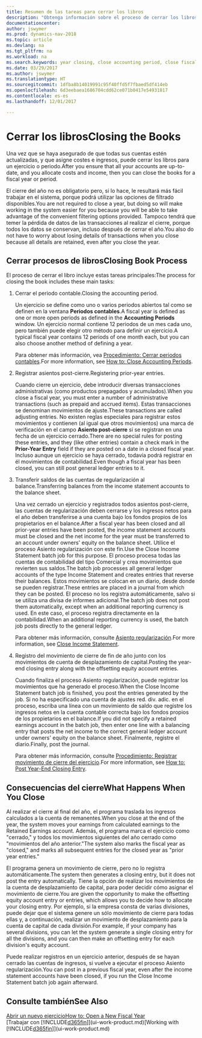```yaml
---
title: Resumen de las tareas para cerrar los libros
description: "Obtenga información sobre el proceso de cerrar los libros de un ejercicio o periodo, y qué sucede después de cerrar al final de un ejercicio."
documentationcenter: 
author: jswymer
ms.prod: dynamics-nav-2018
ms.topic: article
ms.devlang: na
ms.tgt_pltfrm: na
ms.workload: na
ms.search.keywords: year closing, close accounting period, close fiscal year, bank account detailed trial balance
ms.date: 03/29/2017
ms.author: jswymer
ms.translationtype: HT
ms.sourcegitcommit: 1dfba8b14019991c95f40ffd5f7fbaed5df414eb
ms.openlocfilehash: 6d3eebaea1686704cdd62ce071b0417e54931817
ms.contentlocale: es-es
ms.lasthandoff: 12/01/2017

---
```

# <a name="closing-the-books"></a><span data-ttu-id="88af2-103">Cerrar los libros</span><span class="sxs-lookup"><span data-stu-id="88af2-103">Closing the Books</span></span>
<span data-ttu-id="88af2-104">Una vez que se haya asegurado de que todas sus cuentas estén actualizadas, y que asigne costes e ingresos, puede cerrar los libros para un ejercicio o periodo.</span><span class="sxs-lookup"><span data-stu-id="88af2-104">After you ensure that all your accounts are up-to-date, and you allocate costs and income, then you can close the books for a fiscal year or period.</span></span>

<span data-ttu-id="88af2-105">El cierre del año no es obligatorio pero, si lo hace, le resultará más fácil trabajar en el sistema, porque podrá utilizar las opciones de filtrado disponibles.</span><span class="sxs-lookup"><span data-stu-id="88af2-105">You are not required to close a year, but doing so will make working in the system easier for you because you will be able to take advantage of the convenient filtering options provided.</span></span> <span data-ttu-id="88af2-106">Tampoco tendrá que temer la pérdida de datos de las transacciones al realizar el cierre, porque todos los datos se conservan, incluso después de cerrar el año.</span><span class="sxs-lookup"><span data-stu-id="88af2-106">You also do not have to worry about losing details of transactions when you close because all details are retained, even after you close the year.</span></span>

## <a name="closing-book-process"></a><span data-ttu-id="88af2-107">Cerrar procesos de libros</span><span class="sxs-lookup"><span data-stu-id="88af2-107">Closing Book Process</span></span>
<span data-ttu-id="88af2-108">El proceso de cerrar el libro incluye estas tareas principales:</span><span class="sxs-lookup"><span data-stu-id="88af2-108">The process for closing the book includes these main tasks:</span></span>

1. <span data-ttu-id="88af2-109">Cerrar el periodo contable.</span><span class="sxs-lookup"><span data-stu-id="88af2-109">Closing the accounting period.</span></span>

    <span data-ttu-id="88af2-110">Un ejercicio se define como uno o varios periodos abiertos tal como se definen en la ventana **Periodos contables**.</span><span class="sxs-lookup"><span data-stu-id="88af2-110">A fiscal year is defined as one or more open periods as defined in the **Accounting Periods** window.</span></span> <span data-ttu-id="88af2-111">Un ejercicio normal contiene 12 periodos de un mes cada uno, pero también puede elegir otro método para definir un ejercicio.</span><span class="sxs-lookup"><span data-stu-id="88af2-111">A typical fiscal year contains 12 periods of one month each, but you can also choose another method of defining a year.</span></span>

    <span data-ttu-id="88af2-112">Para obtener más información, vea [Procedimiento: Cerrar periodos contables](year-close-account-periods.md).</span><span class="sxs-lookup"><span data-stu-id="88af2-112">For more information, see [How to: Close Accounting Periods](year-close-account-periods.md).</span></span>
2. <span data-ttu-id="88af2-113">Registrar asientos post-cierre.</span><span class="sxs-lookup"><span data-stu-id="88af2-113">Registering prior-year entries.</span></span>

    <span data-ttu-id="88af2-114">Cuando cierre un ejercicio, debe introducir diversas transacciones administrativas (como productos prepagados y acumulados).</span><span class="sxs-lookup"><span data-stu-id="88af2-114">When you close a fiscal year, you must enter a number of administrative transactions (such as prepaid and accrued items).</span></span> <span data-ttu-id="88af2-115">Estas transacciones se denominan movimientos de ajuste.</span><span class="sxs-lookup"><span data-stu-id="88af2-115">These transactions are called adjusting entries.</span></span> <span data-ttu-id="88af2-116">No existen reglas especiales para registrar estos movimientos y contienen (al igual que otros movimientos) una marca de verificación en el campo **Asiento post-cierre** si se registran en una fecha de un ejercicio cerrado.</span><span class="sxs-lookup"><span data-stu-id="88af2-116">There are no special rules for posting these entries, and they (like other entries) contain a check mark in the **Prior-Year Entry** field if they are posted on a date in a closed fiscal year.</span></span> <span data-ttu-id="88af2-117">Incluso aunque un ejercicio se haya cerrado, todavía podrá registrar en él movimientos de contabilidad.</span><span class="sxs-lookup"><span data-stu-id="88af2-117">Even though a fiscal year has been closed, you can still post general ledger entries to it.</span></span>
3. <span data-ttu-id="88af2-118">Transferir saldos de las cuentas de regularización al balance.</span><span class="sxs-lookup"><span data-stu-id="88af2-118">Transferring balances from the income statement accounts to the balance sheet.</span></span>

    <span data-ttu-id="88af2-119">Una vez cerrado un ejercicio y registrados todos asientos post-cierre, las cuentas de regularización deben cerrarse y los ingresos netos para el año deben transferirse a una cuenta bajo los fondos propios de los propietarios en el balance.</span><span class="sxs-lookup"><span data-stu-id="88af2-119">After a fiscal year has been closed and all prior-year entries have been posted, the income statement accounts must be closed and the net income for the year must be transferred to an account under owners' equity on the balance sheet.</span></span> <span data-ttu-id="88af2-120">Utilice el proceso Asiento regularización con este fin.</span><span class="sxs-lookup"><span data-stu-id="88af2-120">Use the Close Income Statement batch job for this purpose.</span></span> <span data-ttu-id="88af2-121">El proceso procesa todas las cuentas de contabilidad del tipo Comercial y crea movimientos que revierten sus saldos.</span><span class="sxs-lookup"><span data-stu-id="88af2-121">The batch job processes all general ledger accounts of the type Income Statement and creates entries that reverse their balances.</span></span> <span data-ttu-id="88af2-122">Estos movimientos se colocan en un diario, desde donde se pueden registrar.</span><span class="sxs-lookup"><span data-stu-id="88af2-122">These entries are placed in a journal from which they can be posted.</span></span> <span data-ttu-id="88af2-123">El proceso no los registra automáticamente, salvo si se utiliza una divisa de informes adicional.</span><span class="sxs-lookup"><span data-stu-id="88af2-123">The batch job does not post them automatically, except when an additional reporting currency is used.</span></span> <span data-ttu-id="88af2-124">En este caso, el proceso registra directamente en la contabilidad.</span><span class="sxs-lookup"><span data-stu-id="88af2-124">When an additional reporting currency is used, the batch job posts directly to the general ledger.</span></span>

    <span data-ttu-id="88af2-125">Para obtener más información, consulte [Asiento regularización](year-close-income-statement.md).</span><span class="sxs-lookup"><span data-stu-id="88af2-125">For more information, see [Close Income Statement](year-close-income-statement.md).</span></span>
4. <span data-ttu-id="88af2-126">Registro del movimiento de cierre de fin de año junto con los movimientos de cuenta de desplazamiento de capital.</span><span class="sxs-lookup"><span data-stu-id="88af2-126">Posting the year-end closing entry along with the offsetting equity account entries.</span></span>

    <span data-ttu-id="88af2-127">Cuando finaliza el proceso Asiento regularización, puede registrar los movimientos que ha generado el proceso.</span><span class="sxs-lookup"><span data-stu-id="88af2-127">When the Close Income Statement batch job is finished, you post the entries generated by the job.</span></span> <span data-ttu-id="88af2-128">Si no ha especificado una cuenta de ajustes red. div. adic. en el proceso, escriba una línea con un movimiento de saldo que registre los ingresos netos en la cuenta contable correcta bajo los fondos propios de los propietarios en el balance.</span><span class="sxs-lookup"><span data-stu-id="88af2-128">If you did not specify a retained earnings account in the batch job, then enter one line with a balancing entry that posts the net income to the correct general ledger account under owners' equity on the balance sheet.</span></span> <span data-ttu-id="88af2-129">Finalmente, registre el diario.</span><span class="sxs-lookup"><span data-stu-id="88af2-129">Finally, post the journal.</span></span>

    <span data-ttu-id="88af2-130">Para obtener más información, consulte [Procedimiento: Registrar movimiento de cierre del ejercicio](year-how-post-year-end-close-entry.md).</span><span class="sxs-lookup"><span data-stu-id="88af2-130">For more information, see [How to: Post Year-End Closing Entry](year-how-post-year-end-close-entry.md).</span></span>

## <a name="what-happens-when-you-close"></a><span data-ttu-id="88af2-131">Consecuencias del cierre</span><span class="sxs-lookup"><span data-stu-id="88af2-131">What Happens When You Close</span></span>
<span data-ttu-id="88af2-132">Al realizar el cierre al final del año, el programa traslada los ingresos calculados a la cuenta de remanentes.</span><span class="sxs-lookup"><span data-stu-id="88af2-132">When you close at the end of the year, the system moves your earnings from calculated earnings to the Retained Earnings account.</span></span> <span data-ttu-id="88af2-133">Además, el programa marca el ejercicio como "cerrado," y todos los movimientos siguientes del año cerrado como "movimientos del año anterior."</span><span class="sxs-lookup"><span data-stu-id="88af2-133">The system also marks the fiscal year as "closed," and marks all subsequent entries for the closed year as "prior year entries."</span></span>

<span data-ttu-id="88af2-134">El programa genera un movimiento de cierre, pero no lo registra automáticamente.</span><span class="sxs-lookup"><span data-stu-id="88af2-134">The system then generates a closing entry, but it does not post the entry automatically.</span></span> <span data-ttu-id="88af2-135">Tiene la opción de realizar los movimientos de la cuenta de desplazamiento de capital, para poder decidir cómo asignar el movimiento de cierre.</span><span class="sxs-lookup"><span data-stu-id="88af2-135">You are given the opportunity to make the offsetting equity account entry or entries, which allows you to decide how to allocate your closing entry.</span></span> <span data-ttu-id="88af2-136">Por ejemplo, si la empresa consta de varias divisiones, puede dejar que el sistema genere un sólo movimiento de cierre para todas ellas y, a continuación, realizar un movimiento de desplazamiento para la cuenta de capital de cada división.</span><span class="sxs-lookup"><span data-stu-id="88af2-136">For example, if your company has several divisions, you can let the system generate a single closing entry for all the divisions, and you can then make an offsetting entry for each division's equity account.</span></span>

<span data-ttu-id="88af2-137">Puede realizar registros en un ejercicio anterior, después de se hayan cerrado las cuentas de ingresos, si vuelve a ejecutar el proceso Asiento regularización.</span><span class="sxs-lookup"><span data-stu-id="88af2-137">You can post in a previous fiscal year, even after the income statement accounts have been closed, if you run the Close Income Statement batch job again afterward.</span></span>

## <a name="see-also"></a><span data-ttu-id="88af2-138">Consulte también</span><span class="sxs-lookup"><span data-stu-id="88af2-138">See Also</span></span>
[<span data-ttu-id="88af2-139">Abrir un nuevo ejercicio</span><span class="sxs-lookup"><span data-stu-id="88af2-139">How to: Open a New Fiscal Year</span></span>](finance-how-open-new-fiscal-year.md)  
<span data-ttu-id="88af2-140">[Trabajar con [!INCLUDE[d365fin](includes/d365fin_md.md)]](ui-work-product.md)</span><span class="sxs-lookup"><span data-stu-id="88af2-140">[Working with [!INCLUDE[d365fin](includes/d365fin_md.md)]](ui-work-product.md)</span></span>

